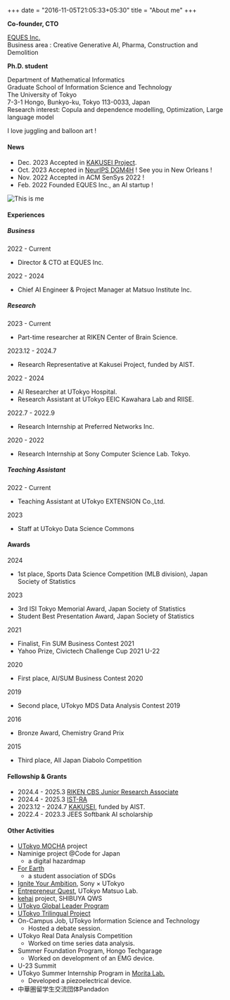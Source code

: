 +++
date = "2016-11-05T21:05:33+05:30"
title = "About me"
+++

**Co-founder, CTO**

[EQUES Inc.](https://www.eques.co.jp)  
Business area : Creative Generative AI, Pharma, Construction and Demolition


**Ph.D. student**

Department of Mathematical Informatics  
Graduate School of Information Science and Technology  
The University of Tokyo  
7-3-1 Hongo, Bunkyo-ku, Tokyo 113-0033, Japan  
Research interest: Copula and dependence modelling, Optimization, Large language model

I love juggling and balloon art !

#### News
* Dec. 2023 Accepted in [KAKUSEI Project](https://www.aist.go.jp/aist_j/news/au20231208.html).
* Oct. 2023 Accepted in [NeurIPS DGM4H](https://sites.google.com/ethz.ch/dgm4h-neurips2023/home) ! See you in New Orleans !
* Nov. 2022 Accepted in ACM SenSys 2022 ! 
* Feb. 2022 Founded EQUES Inc., an AI startup ! 

![This is me][1]


#### Experiences

##### Business

2022 - Current
- Director & CTO at EQUES Inc.

2022 - 2024
- Chief AI Engineer & Project Manager at Matsuo Institute Inc.


##### Research 

2023 - Current
- Part-time researcher at RIKEN Center of Brain Science.

2023.12 - 2024.7
- Research Representative at Kakusei Project, funded by AIST.

2022 - 2024
- AI Researcher at UTokyo Hospital.
- Research Assistant at UTokyo EEIC Kawahara Lab and RIISE.

2022.7 - 2022.9
- Research Internship at Preferred Networks Inc.

2020 - 2022
- Research Internship at Sony Computer Science Lab. Tokyo.


##### Teaching Assistant

2022 - Current
- Teaching Assistant at UTokyo EXTENSION Co.,Ltd.

2023
- Staff at UTokyo Data Science Commons



#### Awards

2024
* 1st place, Sports Data Science Competition (MLB division), Japan Society of Statistics

2023
* 3rd ISI Tokyo Memorial Award, Japan Society of Statistics
* Student Best Presentation Award, Japan Society of Statistics

2021 
* Finalist, Fin SUM Business Contest 2021
* Yahoo Prize, Civictech Challenge Cup 2021 U-22

2020
* First place, AI/SUM Business Contest 2020

2019
* Second place, UTokyo MDS Data Analysis Contest 2019

2016
* Bronze Award, Chemistry Grand Prix

2015
* Third place, All Japan Diabolo Competition

#### Fellowship & Grants

* 2024.4 - 2025.3 [RIKEN CBS Junior Research Associate](https://www.riken.jp/careers/programs/jra/)
* 2024.4 - 2025.3 [IST-RA](https://www.i.u-tokyo.ac.jp/edu/financial-support/ist-ra/)
* 2023.12 - 2024.7 [KAKUSEI]((https://www.aist.go.jp/aist_j/news/au20231208.html)), funded by AIST.
* 2022.4 - 2023.3 JEES Softbank AI scholarship

#### Other Activities
* [UTokyo MOCHA](https://mocha.t.u-tokyo.ac.jp) project
* Naminige project @Code for Japan
    - a digital hazardmap
* [For Earth](https://forearthut.com)
    - a student association of SDGs
* [Ignite Your Ambition](https://ignite-your-ambition.com), Sony × UTokyo
* [Entrepreneur Quest](https://weblab.t.u-tokyo.ac.jp/kigyoquest/), UTokyo Matsuo Lab.
* [kehai](https://shibuya-qws.com/project/kehai) project, SHIBUYA QWS 
* [UTokyo Global Leader Program](https://www.glp.u-tokyo.ac.jp)
* [UTokyo Trilingual Project](http://www.cgcs.c.u-tokyo.ac.jp/tlp/)
* On-Campus Job, UTokyo Information Science and Technology
    - Hosted a debate session.
* UTokyo Real Data Analysis Competition
    - Worked on time series data analysis.
* Summer Foundation Program, Hongo Techgarage
    - Worked on development of an EMG device.
* U-23 Summit
* UTokyo Summer Internship Program in [Morita Lab.](http://www.hsd.k.u-tokyo.ac.jp/contents/member.html)
    - Developed a piezoelectrical device.
* 中華圏留学生交流団体Pandadon


[1]: /img/me.png